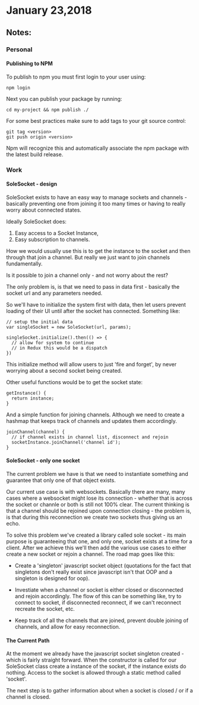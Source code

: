# January 23,2018

## Notes:

### Personal

#### Publishing to NPM

To publish to npm you must first login to your user using:

```
npm login
```

Next you can publish your package by running:

```
cd my-project && npm publish ./
```

For some best practices make sure to add tags to your git source control:

```
git tag <version>
git push origin <version>
```

Npm will recognize this and automatically associate the npm package with the latest build release.

### Work

#### SoleSocket - design

SoleSocket exists to have an easy way to manage sockets and channels - basically preventing one from joining it too many times or having to really worry about connected states.

Ideally SoleSocket does:

1) Easy access to a Socket Instance,
2) Easy subscription to channels.

How we would usually use this is to get the instance to the socket and then through that join a channel. But really we just want to join channels fundamentally.

Is it possible to join a channel only - and not worry about the rest?

The only problem is, is that we need to pass in data first - basically the socket url and any parameters needed.

So we'll have to initialize the system first with data, then let users prevent loading of their UI until after the socket has connected. Something like:

```
// setup the initial data
var singleSocket = new SoleSocket(url, params);

singleSocket.initialize().then(() => {
  // allow for system to continue
  // in Redux this would be a dispatch
})
```

This initialize method will allow users to just 'fire and forget', by never worrying about a second socket being created.

Other useful functions would be to get the socket state:

```
getInstance() {
  return instance;
}
```

And a simple function for joining channels. Although we need to create a hashmap that keeps track of channels and updates them accordingly.

```
joinChannel(channel) {
  // if channel exists in channel list, disconnect and rejoin
  socketInstance.joinChannel('channel id');
}
```

#### SoleSocket - only one socket

The current problem we have is that we need to instantiate something and guarantee that only one of that object exists.

Our current use case is with websockets. Basically there are many, many cases where a websocket might lose its connection - whether that is across the socket or channle or both is still not 100% clear. The current thinking is that a channel should be rejoined upon connection closing - the problem is, is that during this reconnection we create two sockets thus giving us an echo.

To solve this problem we've created a library called sole socket - its main purpose is guaranteeing that one, and only one, socket exists at a time for a client. After we achieve this we'll then add the various use cases to either create a new socket or rejoin a channel. The road map goes like this:

- Create a 'singleton' javascript socket object (quotations for the fact that singletons don't really exist since javascript isn't that OOP and a singleton is designed for oop).

- Investiate when a channel or socket is either closed or disconnected and rejoin accordingly. The flow of this can be something like, try to connect to socket, if disconnected reconnect, if we can't reconnect recreate the socket, etc.

- Keep track of all the channels that are joined, prevent double joining of channels, and allow for easy reconnection.

#### The Current Path

At the moment we already have the javascript socket singleton created - which is fairly straight forward. When the constructor is called for our SoleSocket class create a instance of the socket, if the instance exists do nothing. Access to the socket is allowed through a static method called 'socket'.

The next step is to gather information about when a socket is closed / or if a channel is closed.



